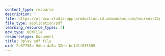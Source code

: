 ```yaml
---
content_type: resource
description: ''
file: https://ol-ocw-studio-app-production.s3.amazonaws.com/courses/21g-503-japanese-iii-fall-2019/2b37758e5dba4a0a32ebbcfd1f835565_K12JGiYHcTw.pdf
file_type: application/pdf
learning_resource_types: []
ocw_type: OCWFile
resourcetype: Document
title: 3play pdf file
uid: 2b37758e-5dba-4a0a-32eb-bcfd1f835565
---
```

